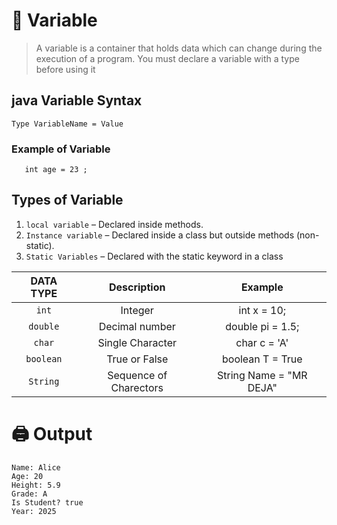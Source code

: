 # **🧠 Variable**

>A variable is a container that holds data which can change during the execution of a program. You must declare a variable with a type before using it

##  **java Variable Syntax**

 `Type VariableName = Value `

### Example of Variable

 ```
    int age = 23 ;
 ``` 


## **Types of Variable**
1. `local variable` – Declared inside methods.
2. `Instance variable` – Declared inside a class but outside methods (non-static).
3. `Static Variables` – Declared with the static keyword in a class 


|   DATA TYPE     |   Description       |   Example       |
|:---------------:|:-------------------:|:---------------:|
| `int`           |    Integer          | int x = 10;     |
| `double`        |    Decimal number   | double pi = 1.5;|
| `char`          | Single Character    | char c = 'A'    |
| `boolean`       | True or False       | boolean T = True|
| `String`        | Sequence of Charectors |String Name = "MR DEJA"|


# **🖨️ Output**

```
Name: Alice
Age: 20
Height: 5.9
Grade: A
Is Student? true
Year: 2025

```